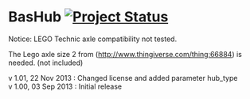 BasHub [![Project Status](http://stillmaintained.com/basile-laderchi/BasHub.png)](http://stillmaintained.com/basile-laderchi/BasHub)
========
Notice: LEGO Technic axle compatibility not tested. 

The Lego axle size 2 from (http://www.thingiverse.com/thing:66884) is needed. (not included)

v 1.01, 22 Nov 2013 : Changed license and added parameter hub\_type  
v 1.00, 03 Sep 2013 : Initial release
